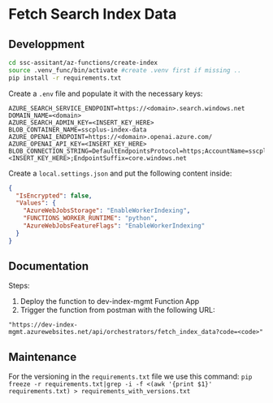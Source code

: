 # Fetch Search Index Data

## Developpment

```bash
cd ssc-assitant/az-functions/create-index
source .venv_func/bin/activate #create .venv first if missing ..
pip install -r requirements.txt 
```

Create a `.env` file and populate it with the necessary keys: 

```
AZURE_SEARCH_SERVICE_ENDPOINT=https://<domain>.search.windows.net
DOMAIN_NAME=<domain>
AZURE_SEARCH_ADMIN_KEY=<INSERT_KEY_HERE>
BLOB_CONTAINER_NAME=sscplus-index-data
AZURE_OPENAI_ENDPOINT=https://<domain>.openai.azure.com/
AZURE_OPENAI_API_KEY=<INSERT_KEY_HERE>
BLOB_CONNECTION_STRING=DefaultEndpointsProtocol=https;AccountName=sscplusdatastorage;AccountKey=<INSERT_KEY_HERE>;EndpointSuffix=core.windows.net
```

Create a `local.settings.json` and put the following content inside: 

```json
{
  "IsEncrypted": false,
  "Values": {
    "AzureWebJobsStorage": "EnableWorkerIndexing",
    "FUNCTIONS_WORKER_RUNTIME": "python",
    "AzureWebJobsFeatureFlags": "EnableWorkerIndexing"
  }
}
```

## Documentation

Steps:
1. Deploy the function to dev-index-mgmt Function App
2. Trigger the function from postman with the following URL:

`
"https://dev-index-mgmt.azurewebsites.net/api/orchestrators/fetch_index_data?code=<code>"
`

## Maintenance

For the versioning in the `requirements.txt` file we use this command: `pip freeze -r requirements.txt|grep -i -f <(awk '{print $1}' requirements.txt) > requirements_with_versions.txt`